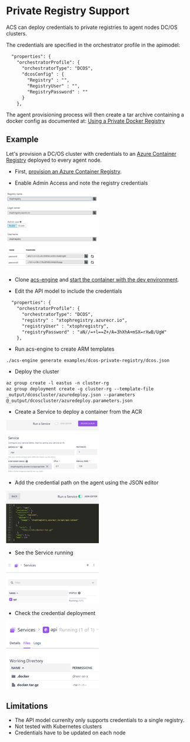# Private Registry Support

ACS can deploy credentials to private registries to agent nodes DC/OS clusters.

The credentials are specified in the orchestrator profile in the apimodel:
```
  "properties": {
    "orchestratorProfile": {
      "orchestratorType": "DCOS",
      "dcosConfig" : {
        "Registry" : "",
        "RegistryUser" : "",
        "RegistryPassword" : ""
      }
    },
```

The agent provisioning process will then create a tar archive containing a docker config as documented at: [Using a Private Docker Registry](https://docs.mesosphere.com/1.9/deploying-services/private-docker-registry/)

## Example
Let's provision a DC/OS cluster with credentials to an [Azure Container Registry](https://azure.microsoft.com/en-us/services/container-registry/) deployed to every agent node.

- First, [provision an Azure Container Registry](https://docs.microsoft.com/en-us/azure/container-registry/container-registry-managed-get-started-portal).

- Enable Admin Access and note the registry credentials
<img src="../../docs/images/acrblade.png" alt="ACR Blade with Admin Access enabled" style="width: 50%; height: 50%;"/>

- Clone [acs-engine](http://github.com/azure/acs-engine) and [start the container with the dev environment](https://github.com/Azure/acs-engine/blob/master/docs/acsengine.md).

- Edit the API model to include the credentials
```
  "properties": {
    "orchestratorProfile": {
      "orchestratorType": "DCOS",
      "registry" : "xtophregistry.azurecr.io",
      "registryUser" : "xtophregistry",
      "registryPassword" : "aN//=+l==Z+/A=3hXhA+mSX=rXwB/UgW"
    },
```

- Run acs-engine to create ARM templates
```
./acs-engine generate examples/dcos-private-registry/dcos.json
```

- Deploy the cluster
```
az group create -l eastus -n cluster-rg
az group deployment create -g cluster-rg --template-file _output/dcoscluster/azuredeploy.json --parameters @_output/dcoscluster/azuredeploy.parameters.json
```

- Create a Service to deploy a container from the ACR
<img src="../../docs/images/dcos-create-service-from-reg.png" alt="Service Creation from Registry" style="width: 50%; height: 50%;"/>

- Add the credential path on the agent using the JSON editor
<img src="../../docs/images/dcos-create-service-json.png" alt="JSON editor with credential path" style="width: 50%; height: 50%;"/>

- See the Service running
<img src="../../docs/images/dcos-running-service-from-reg.png" alt="Running Service" style="width: 50%; height: 50%;"/>

- Check the credential deployment
<img src="../../docs/images/dcos-running-service-from-reg-files.png" alt="Running Service" style="width: 50%; height: 50%;"/>

## Limitations
- The API model currenlty only supports credentials to a single registry.
- Not tested with Kubernetes clusters
- Credentials have to be updated on each node